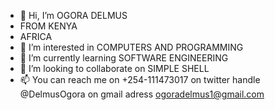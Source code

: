 - 👋 Hi, I’m OGORA DELMUS
- FROM KENYA 
- AFRICA
- 👀 I’m interested in COMPUTERS AND PROGRAMMING
- 🌱 I’m currently learning SOFTWARE ENGINEERING
- 💞️ I’m looking to collaborate on SIMPLE SHELL
- 📫 You can reach me on 
               +254-111473017
               on twitter handle @DelmusOgora
               on gmail adress ogoradelmus1@gmail.com
               

<!---
DELMUS1M/DELMUS1M is a ✨ special ✨ repository because its `README.md` (this file) appears on your GitHub profile.
You can click the Preview link to take a look at your changes.
--->
